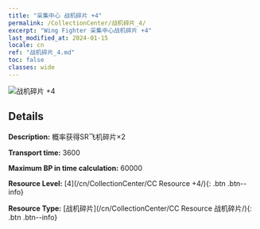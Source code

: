 ```yaml
---
title: "采集中心 战机碎片 +4"
permalink: /CollectionCenter/战机碎片_4/
excerpt: "Wing Fighter 采集中心战机碎片 +4"
last_modified_at: 2024-01-15
locale: cn
ref: "战机碎片_4.md"
toc: false
classes: wide
---
```



![战机碎片 +4](/images/cc/CC_Fighter_Shard_4.png)

## Details

  **Description:** 概率获得SR飞机碎片×2

  **Transport time:** 3600

  **Maximum BP in time calculation:** 60000

  **Resource Level:** [4](/cn/CollectionCenter/CC Resource +4/){: .btn .btn--info}

  **Resource Type:** [战机碎片](/cn/CollectionCenter/CC Resource 战机碎片/){: .btn .btn--info}

